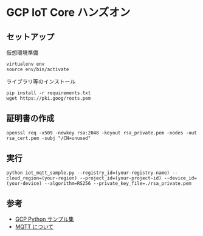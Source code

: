 # GCP IoT Core ハンズオン

## セットアップ
仮想環境準備
```
virtualenv env
source env/bin/activate
```

ライブラリ等のインストール
```
pip install -r requirements.txt
wget https://pki.goog/roots.pem
```

## 証明書の作成
```
openssl req -x509 -newkey rsa:2048 -keyout rsa_private.pem -nodes -out rsa_cert.pem -subj "/CN=unused"
```


## 実行
```
python iot_mqtt_sample.py --registry_id=(your-registry-name) --cloud_region=(your-region) --project_id=(your-project-id) --device_id=(your-device) --algorithm=RS256 --private_key_file=./rsa_private.pem
```



## 参考
- [GCP Python サンプル集](https://github.com/GoogleCloudPlatform/python-docs-samples)
- [MQTT について](https://www.ibm.com/developerworks/jp/iot/library/iot-mqtt-why-good-for-iot/index.html)